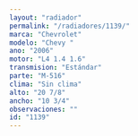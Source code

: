 ```yaml
---
layout: "radiador"
permalink: "/radiadores/1139/"
marca: "Chevrolet"
modelo: "Chevy "
ano: "2006"
motor: "L4 1.4 1.6"
transmision: "Estándar"
parte: "M-516"
clima: "Sin clima"
alto: "20 7/8"
ancho: "10 3/4"
observaciones: ""
id: "1139"
---
```


